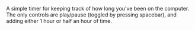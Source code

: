 A simple timer for keeping track of how long you've been on the computer. The only controls are play/pause (toggled by pressing spacebar), and adding either 1 hour or half an hour of time.